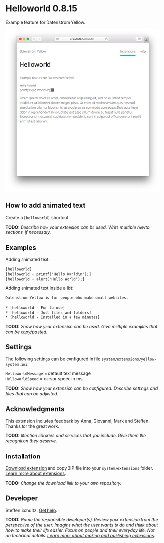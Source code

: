 # Helloworld 0.8.15

Example feature for Datenstrom Yellow.

<p align="center"><img src="helloworld-screenshot.png?raw=true" alt="Screenshot"></p>

## How to add animated text

Create a `[helloworld]` shortcut. 

**TODO:** *Describe how your extension can be used. Write multiple howto sections, if necessary.*

## Examples

Adding animated text:

    [helloworld]
    [helloworld - printf("Hello World\n");]
    [helloworld - alert("Hello World");]  

Adding animated text inside a list:

    Datenstrom Yellow is for people who make small websites.
    
    * [helloworld - Fun to use]
    * [helloworld - Just files and folders]
    * [helloworld - Installed in a few minutes]

**TODO:** *Show how your extension can be used. Give multiple examples that can be copy/pasted.*

## Settings

The following settings can be configured in file `system/extensions/yellow-system.ini`:

`HelloworldMessage` = default text message  
`HelloworldSpeed` = cursor speed in ms  

**TODO:** *Show how your extension can be configured. Describe settings and files that can be adjusted.*

## Acknowledgments

This extension includes feedback by Anna, Giovanni, Mark and Steffen. Thanks for the great work.

**TODO:** *Mention libraries and services that you include. Give them the recognition they deserve.*

## Installation

[Download extension](https://github.com/schulle4u/yellow-helloworld/archive/main.zip) and copy ZIP file into your `system/extensions` folder. [Learn more about extensions](https://github.com/annaesvensson/yellow-update).

**TODO:** *Change the download link to your own repository.*

## Developer

Steffen Schultz. [Get help](https://datenstrom.se/yellow/help/).

**TODO:** *Name the responsible developer(s). Review your extension from the perspective of the user. Imagine what the user wants to do and think about how to make their life easier. Focus on people and their everyday life. Not on technical details. [Learn more about making and publishing extensions](https://github.com/annaesvensson/yellow-publish).*
